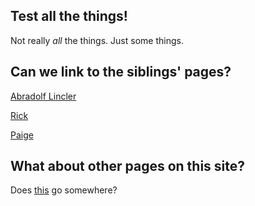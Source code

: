 ## Test all the things!

Not really *all* the things. Just some things.


## Can we link to the siblings' pages?

[Abradolf Lincler](https://www.twitch.tv/generalCaptain)

[Rick](https://youtu.be/dQw4w9WgXcQ)

[Paige](https://www.blurb.com/b/2847953-the-orb-of-fire)


## What about other pages on this site?

Does [this](somewhere.html) go somewhere?
